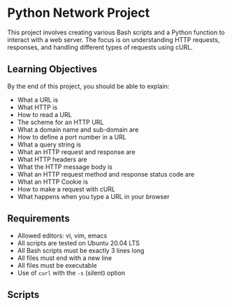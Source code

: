 # Python Network Project

This project involves creating various Bash scripts and a Python function to interact with a web server. The focus is on understanding HTTP requests, responses, and handling different types of requests using cURL.

## Learning Objectives

By the end of this project, you should be able to explain:

- What a URL is
- What HTTP is
- How to read a URL
- The scheme for an HTTP URL
- What a domain name and sub-domain are
- How to define a port number in a URL
- What a query string is
- What an HTTP request and response are
- What HTTP headers are
- What the HTTP message body is
- What an HTTP request method and response status code are
- What an HTTP Cookie is
- How to make a request with cURL
- What happens when you type a URL in your browser

## Requirements

- Allowed editors: vi, vim, emacs
- All scripts are tested on Ubuntu 20.04 LTS
- All Bash scripts must be exactly 3 lines long
- All files must end with a new line
- All files must be executable
- Use of `curl` with the `-s` (silent) option

## Scripts

